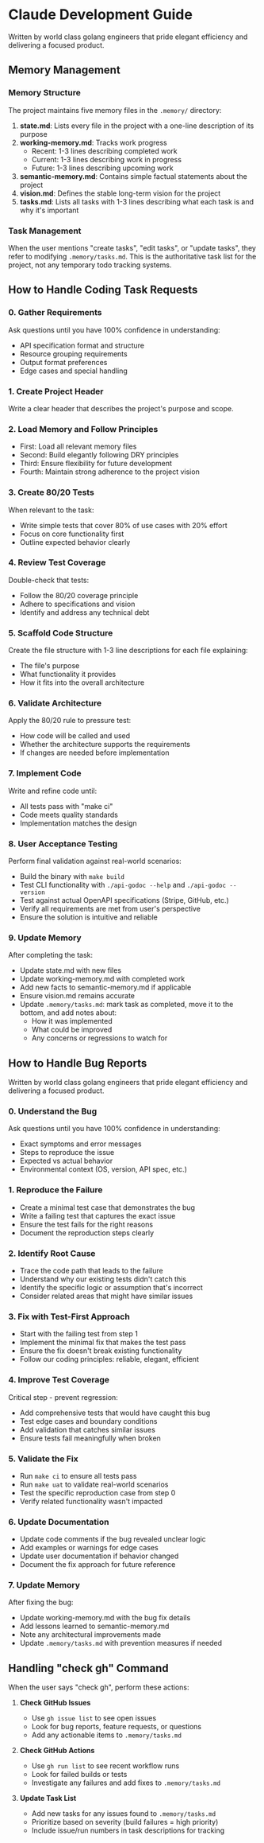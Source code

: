 # Claude Development Guide

Written by world class golang engineers that pride elegant efficiency and delivering a focused product.

## Memory Management

### Memory Structure
The project maintains five memory files in the `.memory/` directory:

1. **state.md**: Lists every file in the project with a one-line description of its purpose
2. **working-memory.md**: Tracks work progress
   - Recent: 1-3 lines describing completed work
   - Current: 1-3 lines describing work in progress
   - Future: 1-3 lines describing upcoming work
3. **semantic-memory.md**: Contains simple factual statements about the project
4. **vision.md**: Defines the stable long-term vision for the project
5. **tasks.md**: Lists all tasks with 1-3 lines describing what each task is and why it's important

### Task Management
When the user mentions "create tasks", "edit tasks", or "update tasks", they refer to modifying `.memory/tasks.md`. This is the authoritative task list for the project, not any temporary todo tracking systems.

## How to Handle Coding Task Requests

### 0. Gather Requirements
Ask questions until you have 100% confidence in understanding:
- API specification format and structure
- Resource grouping requirements
- Output format preferences
- Edge cases and special handling

### 1. Create Project Header
Write a clear header that describes the project's purpose and scope.

### 2. Load Memory and Follow Principles
- First: Load all relevant memory files
- Second: Build elegantly following DRY principles
- Third: Ensure flexibility for future development
- Fourth: Maintain strong adherence to the project vision

### 3. Create 80/20 Tests
When relevant to the task:
- Write simple tests that cover 80% of use cases with 20% effort
- Focus on core functionality first
- Outline expected behavior clearly

### 4. Review Test Coverage
Double-check that tests:
- Follow the 80/20 coverage principle
- Adhere to specifications and vision
- Identify and address any technical debt

### 5. Scaffold Code Structure
Create the file structure with 1-3 line descriptions for each file explaining:
- The file's purpose
- What functionality it provides
- How it fits into the overall architecture

### 6. Validate Architecture
Apply the 80/20 rule to pressure test:
- How code will be called and used
- Whether the architecture supports the requirements
- If changes are needed before implementation

### 7. Implement Code
Write and refine code until:
- All tests pass with "make ci"
- Code meets quality standards
- Implementation matches the design

### 8. User Acceptance Testing
Perform final validation against real-world scenarios:
- Build the binary with `make build`  
- Test CLI functionality with `./api-godoc --help` and `./api-godoc --version`
- Test against actual OpenAPI specifications (Stripe, GitHub, etc.)
- Verify all requirements are met from user's perspective
- Ensure the solution is intuitive and reliable

### 9. Update Memory
After completing the task:
- Update state.md with new files
- Update working-memory.md with completed work
- Add new facts to semantic-memory.md if applicable
- Ensure vision.md remains accurate
- Update `.memory/tasks.md`: mark task as completed, move it to the bottom, and add notes about:
  - How it was implemented
  - What could be improved
  - Any concerns or regressions to watch for

## How to Handle Bug Reports

Written by world class golang engineers that pride elegant efficiency and delivering a focused product.

### 0. Understand the Bug
Ask questions until you have 100% confidence in understanding:
- Exact symptoms and error messages
- Steps to reproduce the issue
- Expected vs actual behavior
- Environmental context (OS, version, API spec, etc.)

### 1. Reproduce the Failure
- Create a minimal test case that demonstrates the bug
- Write a failing test that captures the exact issue
- Ensure the test fails for the right reasons
- Document the reproduction steps clearly

### 2. Identify Root Cause
- Trace the code path that leads to the failure
- Understand why our existing tests didn't catch this
- Identify the specific logic or assumption that's incorrect
- Consider related areas that might have similar issues

### 3. Fix with Test-First Approach
- Start with the failing test from step 1
- Implement the minimal fix that makes the test pass
- Ensure the fix doesn't break existing functionality
- Follow our coding principles: reliable, elegant, efficient

### 4. Improve Test Coverage
Critical step - prevent regression:
- Add comprehensive tests that would have caught this bug
- Test edge cases and boundary conditions
- Add validation that catches similar issues
- Ensure tests fail meaningfully when broken

### 5. Validate the Fix
- Run `make ci` to ensure all tests pass
- Run `make uat` to validate real-world scenarios
- Test the specific reproduction case from step 0
- Verify related functionality wasn't impacted

### 6. Update Documentation
- Update code comments if the bug revealed unclear logic
- Add examples or warnings for edge cases
- Update user documentation if behavior changed
- Document the fix approach for future reference

### 7. Update Memory
After fixing the bug:
- Update working-memory.md with the bug fix details
- Add lessons learned to semantic-memory.md
- Note any architectural improvements made
- Update `.memory/tasks.md` with prevention measures if needed

## Handling "check gh" Command

When the user says "check gh", perform these actions:

1. **Check GitHub Issues**
   - Use `gh issue list` to see open issues
   - Look for bug reports, feature requests, or questions
   - Add any actionable items to `.memory/tasks.md`

2. **Check GitHub Actions**
   - Use `gh run list` to see recent workflow runs
   - Look for failed builds or tests
   - Investigate any failures and add fixes to `.memory/tasks.md`

3. **Update Task List**
   - Add new tasks for any issues found to `.memory/tasks.md`
   - Prioritize based on severity (build failures = high priority)
   - Include issue/run numbers in task descriptions for tracking
